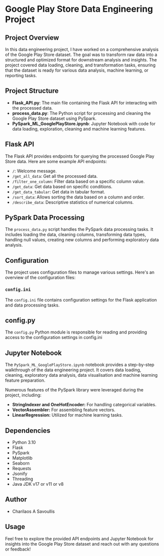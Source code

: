 # Google Play Store Data Engineering Project

## Project Overview

In this data engineering project, I have worked on a comprehensive analysis of the Google Play Store dataset. The goal was to transform raw data into a structured and optimized format for downstream analysis and insights. The project covered data loading, cleaning, and transformation tasks, ensuring that the dataset is ready for various data analysis, machine learning, or reporting tasks.

## Project Structure

- **Flask_API.py**: The main file containing the Flask API for interacting with the processed data.
- **process_data.py**: The Python script for processing and cleaning the Google Play Store dataset using PySpark.
- **PySpark_ML_GooglePlayStore.ipynb**: Jupyter Notebook with code for data loading, exploration, cleaning and machine learning features.

## Flask API

The Flask API provides endpoints for querying the processed Google Play Store data. Here are some example API endpoints:

- `/`: Welcome message.
- `/get_all_data`: Get all the processed data.
- `/filter_one_column`: Filter data based on a specific column value.
- `/get_data`: Get data based on specific conditions.
- `/get_data_tabular`: Get data in tabular format.
- `/sort_data`: Allows sorting the data based on a column and order.
- `/describe_data`: Descriptive statistics of numerical columns.

## PySpark Data Processing

The `process_data.py` script handles the PySpark data processing tasks. It includes loading the data, cleaning columns, transforming data types, handling null values, creating new columns and performing exploratory data analysis.

## Configuration

The project uses configuration files to manage various settings. Here's an overview of the configuration files:

### `config.ini`

The `config.ini` file contains configuration settings for the Flask application and data processing tasks.

## config.py

The `config.py` Python module is responsible for reading and providing access to the configuration settings in config.ini

## Jupyter Notebook

The `PySpark_ML_GooglePlayStore.ipynb` notebook provides a step-by-step walkthrough of the data engineering project. It covers data loading, cleaning, exploratory data analysis, data visualisation and machine learning feature preparation.

Numerous features of the PySpark library were leveraged during the project, including:

- **StringIndexer and OneHotEncoder:** For handling categorical variables.
- **VectorAssembler:** For assembling feature vectors.
- **LinearRegression:** Utilized for machine learning tasks.

## Dependencies

- Python 3.10
- Flask
- PySpark
- Matplotlib
- Seaborn
- Requests
- Jsonify
- Threading
- Java JDK v17 or v11 or v8

## Author

- Charilaos A Savoullis

## Usage

Feel free to explore the provided API endpoints and Jupyter Notebook for insights into the Google Play Store dataset and reach out with any questions or feedback!
